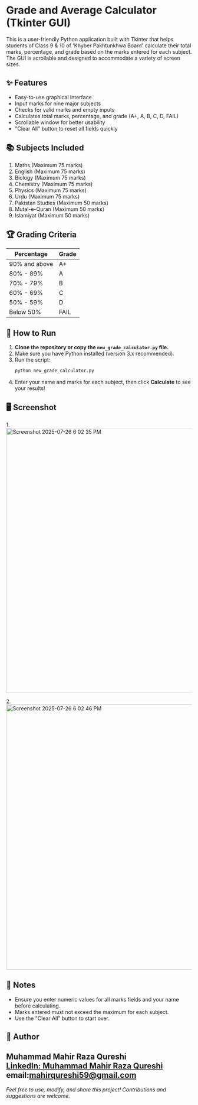 # Grade and Average Calculator (Tkinter GUI)

This is a user-friendly Python application built with Tkinter that helps students of Class 9 & 10 of 'Khyber Pakhtunkhwa Board' calculate their total marks, percentage, and grade based on the marks entered for each subject. The GUI is scrollable and designed to accommodate a variety of screen sizes.

## ✨ Features

- Easy-to-use graphical interface
- Input marks for nine major subjects
- Checks for valid marks and empty inputs
- Calculates total marks, percentage, and grade (A+, A, B, C, D, FAIL)
- Scrollable window for better usability
- "Clear All" button to reset all fields quickly

## 📚 Subjects Included

1. Maths (Maximum 75 marks)
2. English (Maximum 75 marks)
3. Biology (Maximum 75 marks)
4. Chemistry (Maximum 75 marks)
5. Physics (Maximum 75 marks)
6. Urdu (Maximum 75 marks)
7. Pakistan Studies (Maximum 50 marks)
8. Mutal-e-Quran (Maximum 50 marks)
9. Islamiyat (Maximum 50 marks)

## 🏆 Grading Criteria

| Percentage   | Grade |
|--------------|-------|
| 90% and above| A+    |
| 80% - 89%    | A     |
| 70% - 79%    | B     |
| 60% - 69%    | C     |
| 50% - 59%    | D     |
| Below 50%    | FAIL  |

## 🚀 How to Run

1. **Clone the repository or copy the `new_grade_calculator.py` file.**
2. Make sure you have Python installed (version 3.x recommended).
3. Run the script:
   ```bash
   python new_grade_calculator.py
   ```
4. Enter your name and marks for each subject, then click **Calculate** to see your results!

## 🖥️ Screenshot

1.<img width="1365" height="718" alt="Screenshot 2025-07-26 6 02 35 PM" src="https://github.com/user-attachments/assets/14c01ef2-9acc-4445-866f-8e5cf106250d" />

2.<img width="1365" height="718" alt="Screenshot 2025-07-26 6 02 46 PM" src="https://github.com/user-attachments/assets/88c4bff6-f057-4675-89b0-6f126361d0e9" />


## 📝 Notes

- Ensure you enter numeric values for all marks fields and your name before calculating.
- Marks entered must not exceed the maximum for each subject.
- Use the "Clear All" button to start over.

## 👤 Author

**Muhammad Mahir Raza Qureshi**  
[LinkedIn: Muhammad Mahir Raza Qureshi](https://www.linkedin.com/in/muhammad-mahir-raza-qureshi)
email:mahirqureshi59@gmail.com
---

*Feel free to use, modify, and share this project! Contributions and suggestions are welcome.*
